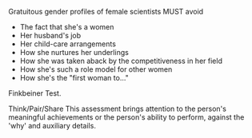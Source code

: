 Gratuitous gender profiles of female scientists MUST avoid
- The fact that she's a women
- Her husband's job
- Her child-care arrangements
- How she nurtures her underlings
- How she was taken aback by the competitiveness in her field
- How she's such a role model for other women
- How she's the "first woman to..."

Finkbeiner Test.

Think/Pair/Share
This assessment brings attention to the person's meaningful achievements or the person's ability to perform, against the 'why' and auxiliary details.